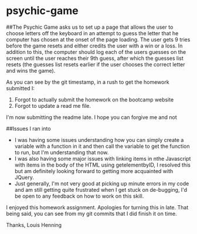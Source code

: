 # psychic-game

##The Psychic Game asks us to set up a page that allows the user to choose letters off the keyboard in an attempt to guess the letter that he computer has chosen at the onset of the page loading.  The user gets 9 tries before the game resets and either credits the user with a win or a loss.  In addition to this, the computer should log each of the users guesses on the screen until the user reaches their 9th guess, after which the guesses list resets (the guesses list resets earlier if the user chooses the correct letter and wins the game).

<p>As you can see by the git timestamp, in a rush to get the homework submitted I:</p>

1. Forgot to actually submit the homework on the bootcamp website
2. Forgot to update a read me file.

<p>I'm now submitting the readme late.  I hope you can forgive me and not 

##Issues I ran into

+ I was having some issues understanding how you can simply create a variable with a function in it and then call the variable to get the function to run, but I'm understanding that now.
+ I was also having some major issues with linking items in nthe Javascript with items in the body of the HTML using getelementbyID, I resolved this but am definitely looking forward to getting more acquainted with JQuery.
+ Just generally, I'm not very good at picking up minute errors in my code and am still getting quite frustrated when I get stuck on de-bugging, I'd be open to any feedback on how to work on this skill.

I enjoyed this homework assignment.  Apologies for turning this in late.  That being said, you can see from my git commits that I did finish it on time.

Thanks,
Louis Henning

